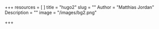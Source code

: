 +++
resources = [
]
title = "hugo2"
slug = ""
Author = "Matthias Jordan"
Description = ""
image = "/images/bg2.png"

+++
